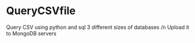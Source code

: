 # QueryCSVfile
Query CSV using python and sql 3 different sizes of databases 
/n Upload it to MongoDB servers
